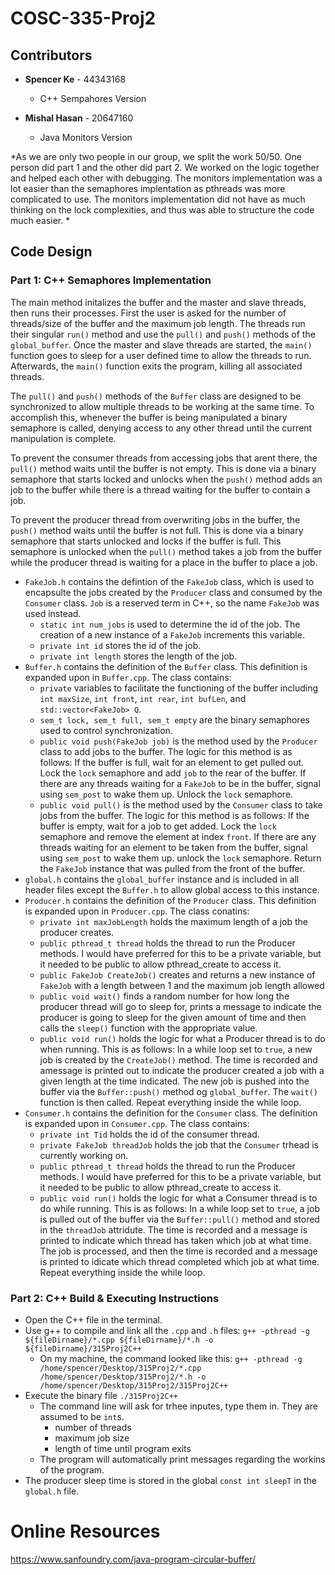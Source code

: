 # COSC-335-Proj2

## Contributors

* **Spencer Ke** - 44343168

   - C++ Sempahores Version 
  
 
* **Mishal Hasan** - 20647160

    - Java Monitors Version 
    
*As we are only two people in our group, we split the work 50/50. One person did part 1 and the other did part 2. We worked on the logic together and helped each other with debugging. The monitors implementation was a lot easier than the semaphores implentation as pthreads was more complicated to use. The monitors implementation did not have as much thinking on the lock complexities, and thus was able to structure the code much easier. *

## Code Design
### Part 1: C++ Semaphores Implementation

The main method initalizes the buffer and the master and slave threads, then runs their processes.
First the user is asked for the number of threads/size of the buffer and the maximum job length. The threads run their singular `run()` method and use the `pull()` and `push()` methods of the `global_buffer`. Once the master and slave threads are started, the `main()` function goes to sleep for a user defined time to allow the threads to run. Afterwards, the `main()` function exits the program, killing all associated threads.

The `pull()` and `push()` methods of the `Buffer` class are designed to be synchronized to allow multiple threads to be working at the same time. To accomplish this, whenever the buffer is being manipulated a binary semaphore is called, denying access to any other thread until the current manipulation is complete.

To prevent the consumer threads from accessing jobs that arent there, the `pull()` method waits until the buffer is not empty. This is done via a binary semaphore that starts locked and unlocks when the `push()` method adds an job to the buffer while there is a thread waiting for the buffer to contain a job.

To prevent the producer thread from overwriting jobs in the buffer, the `push()` method waits until the buffer is not full. This is done via a binary semaphore that starts unlocked and locks if the buffer is full. This semaphore is unlocked when the `pull()` method takes a job from the buffer while the producer thread is waiting for a place in the buffer to place a job.


* `FakeJob.h` contains the defintion of the `FakeJob` class, which is used to encapsulte the jobs created by the `Producer` class and consumed by the `Consumer` class. `Job` is a reserved term in C++, so the name `FakeJob` was used instead.
    - `static int num_jobs` is used to determine the id of the job. The creation of a new instance of a `FakeJob` increments this variable.
    - `private int id` stores the id of the job.
    - `private int length` stores the length of the job.
* `Buffer.h` contains the definition of the `Buffer` class. This definition is expanded upon in `Buffer.cpp`. The class contains:
    - `private` variables to facilitate the functioning of the buffer including `int maxSize`, `int front`, `int rear`, `int bufLen`, and `std::vector<FakeJob> Q`.
    - `sem_t lock, sem_t full, sem_t empty` are the binary semaphores used to control synchronization.
    - `public void push(FakeJob job)` is the method used by the `Producer` class to add jobs to the buffer. The logic for this method is as follows:
        If the buffer is full, wait for an element to get pulled out. Lock the `lock` semaphore and add `job` to the rear of the buffer. If there are any threads waiting for a `FakeJob` to be in the buffer, signal using `sem_post` to wake them up. Unlock the `lock` semaphore.
    - `public void pull()` is the method used by the `Consumer` class to take jobs from the buffer. The logic for this method is as follows:
        If the buffer is empty, wait for a job to get added. Lock the `lock` semaphore and remove the element at index `front`. If there are any threads waiting for an element to be taken from the buffer, signal using `sem_post` to wake them up. unlock the `lock` semaphore. Return the `FakeJob` instance that was pulled from the front of the buffer.
* `global.h` contains the `global_buffer` instance and is included in all header files except the `Buffer.h` to allow global access to this instance.
* `Producer.h` contains the definition of the `Producer` class. This definition is expanded upon in `Producer.cpp`. The class conatins:
    - `private int maxJobLength` holds the maximum length of a job the producer creates.
    - `public pthread_t thread` holds the thread to run the Producer methods. I would have preferred for this to be a private variable, but it needed to be public to allow pthread_create to access it.
    - `public FakeJob CreateJob()` creates and returns a new instance of `FakeJob` with a length between 1 and the maximum job length allowed
    - `public void wait()` finds a random number for how long the producer thread will go to sleep for, prints a message to indicate the producer is going to sleep for the given amount of time and then calls the `sleep()` function with the appropriate value.
    - `public void run()` holds the logic for what a Producer thread is to do when running. This is as follows:
        In a while loop set to `true`, a new job is created by the `CreateJob()` method. The time is recorded and amessage is printed out to indicate the producer created a job with a given length at the time indicated. The new job is pushed into the buffer via the `Buffer::push()` method og `global_buffer`. The `wait()` function is then called. Repeat everything inside the while loop.
* `Consumer.h` contains the definition for the `Consumer` class. The definition is expanded upon in `Consumer.cpp`. The class contains:
    - `private int Tid` holds the id of the consumer thread.
    - `private FakeJob threadJob` holds the job that the `Consumer` trhead is currently working on.
    - `public pthread_t thread` holds the thread to run the Producer methods. I would have preferred for this to be a private variable, but it needed to be public to allow pthread_create to access it.
    - `public void run()` holds the logic for what a Consumer thread is to do while running. This is as follows:
        In a while loop set to `true`, a job is pulled out of the buffer via the `Buffer::pull()` method and stored in the `threadJob` attridute. The time is recorded and a message is printed to indicate which thread has taken which job at what time. The job is processed, and then the time is recorded and a message is printed to idicate which thread completed which job at what time. Repeat everything inside the while loop.

### Part 2: C++ Build & Executing Instructions
* Open the C++ file in the terminal.
* Use g++ to compile and link all the `.cpp` and `.h` files: `g++ -pthread -g ${fileDirname}/*.cpp ${fileDirname}/*.h -o ${fileDirname}/315Proj2C++`
    - On my machine, the command looked like this: `g++ -pthread -g /home/spencer/Desktop/315Proj2/*.cpp /home/spencer/Desktop/315Proj2/*.h -o /home/spencer/Desktop/315Proj2/315Proj2C++`
* Execute the binary file `./315Proj2C++`
    - The command line will ask for trhee inputes, type them in. They are assumed to be `int`s.
        - number of threads
        - maximum job size
        - length of time until program exits
    - The program will automatically print messages regarding the workins of the program.
* The producer sleep time is stored in the global `const int sleepT` in the `global.h` file.

# Online Resources
<https://www.sanfoundry.com/java-program-circular-buffer/>





